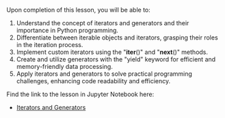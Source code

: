 <!-- # Lesson: Iterators and Generators -->

Upon completion of this lesson, you will be able to:

1. Understand the concept of iterators and generators and their importance in Python programming.
2. Differentiate between iterable objects and iterators, grasping their roles in the iteration process.
3. Implement custom iterators using the "__iter__()" and "__next__()" methods.
4. Create and utilize generators with the "yield" keyword for efficient and memory-friendly data processing.
5. Apply iterators and generators to solve practical programming challenges, enhancing code readability and efficiency.

Find the link to the lesson in Jupyter Notebook here:

- [Iterators and Generators](https://github.com/data-bootcamp-v4/lessons/blob/main/1_intro_to_python/1.9_iterators_generators.ipynb)